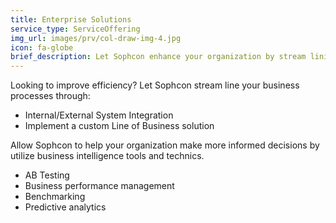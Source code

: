 ```yaml
---
title: Enterprise Solutions
service_type: ServiceOffering
img_url: images/prv/col-draw-img-4.jpg
icon: fa-globe
brief_description: Let Sophcon enhance your organization by stream lining your business processes through system integration or a custom line of business solution.  Allow Sophcon to utilize business intelligence tools and technics to help your organization make more informed decisions.
---
```


Looking to improve efficiency?  Let Sophcon stream line your business processes through:

* Internal/External System Integration
* Implement a custom Line of Business solution

Allow Sophcon to help your organization make more informed decisions by utilize business intelligence tools and technics.

* AB Testing
* Business performance management
* Benchmarking
* Predictive analytics
